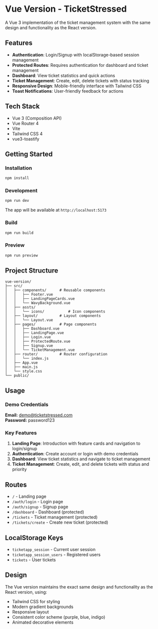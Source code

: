 # Vue Version - TicketStressed

A Vue 3 implementation of the ticket management system with the same design and functionality as the React version.

## Features

- **Authentication**: Login/Signup with localStorage-based session management
- **Protected Routes**: Requires authentication for dashboard and ticket management
- **Dashboard**: View ticket statistics and quick actions
- **Ticket Management**: Create, edit, delete tickets with status tracking
- **Responsive Design**: Mobile-friendly interface with Tailwind CSS
- **Toast Notifications**: User-friendly feedback for actions

## Tech Stack

- Vue 3 (Composition API)
- Vue Router 4
- Vite
- Tailwind CSS 4
- vue3-toastify

## Getting Started

### Installation

```bash
npm install
```

### Development

```bash
npm run dev
```

The app will be available at `http://localhost:5173`

### Build

```bash
npm run build
```

### Preview

```bash
npm run preview
```

## Project Structure

```
vue-version/
├── src/
│   ├── components/      # Reusable components
│   │   ├── Footer.vue
│   │   ├── LandingPageCards.vue
│   │   └── WavyBackground.vue
│   ├── assts/
│   │   └── icons/           # Icon components
│   ├── layout/          # Layout components
│   │   └── Layout.vue
│   ├── pages/           # Page components
│   │   ├── Dashboard.vue
│   │   ├── LandingPage.vue
│   │   ├── Login.vue
│   │   ├── ProtectedRoute.vue
│   │   ├── Signup.vue
│   │   └── TicketManagement.vue
│   ├── router/          # Router configuration
│   │   └── index.js
│   ├── App.vue
│   ├── main.js
│   └── style.css
└── public/
```

## Usage

### Demo Credentials

**Email:** demo@ticketstressed.com  
**Password:** password123

### Key Features

1. **Landing Page**: Introduction with feature cards and navigation to login/signup
2. **Authentication**: Create account or login with demo credentials
3. **Dashboard**: View ticket statistics and navigate to ticket management
4. **Ticket Management**: Create, edit, and delete tickets with status and priority

## Routes

- `/` - Landing page
- `/auth/login` - Login page
- `/auth/signup` - Signup page
- `/dashboard` - Dashboard (protected)
- `/tickets` - Ticket management (protected)
- `/tickets/create` - Create new ticket (protected)

## LocalStorage Keys

- `ticketapp_session` - Current user session
- `ticketapp_session_users` - Registered users
- `tickets` - User tickets

## Design

The Vue version maintains the exact same design and functionality as the React version, using:
- Tailwind CSS for styling
- Modern gradient backgrounds
- Responsive layout
- Consistent color scheme (purple, blue, indigo)
- Animated decorative elements
